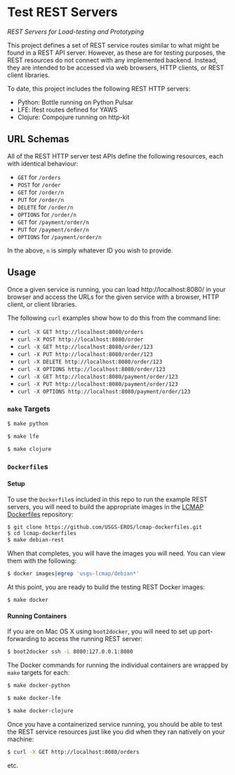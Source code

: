 # Test REST Servers

*REST Servers for Load-testing and Prototyping*

This project defines a set of REST service routes similar to what might be found
in a REST API server. However, as these are for testing purposes, the REST
resources do not connect with any implemented backend. Instead, they are
intended to be accessed via web browsers, HTTP clients, or REST client
libraries.

To date, this project includes the following REST HTTP servers:

* Python: Bottle running on Python Pulsar
* LFE: lfest routes defined for YAWS
* Clojure: Compojure running on http-kit

## URL Schemas

All of the REST HTTP server test APIs define the following resources, each
with identical behaviour:

* ``GET`` for ``/orders``
* ``POST`` for ``/order``
* ``GET`` for ``/order/n``
* ``PUT`` for ``/order/n``
* ``DELETE`` for ``/order/n``
* ``OPTIONS`` for ``/order/n``
* ``GET`` for ``/payment/order/n``
* ``PUT`` for ``/payment/order/n``
* ``OPTIONS`` for ``/payment/order/n``

In the above, ``n`` is simply whatever ID you wish to provide.

## Usage

Once a given service is running, you can load http://localhost:8080/ in your
browser and access the URLs for the given service with a browser, HTTP client,
or client libraries.

The following ``curl`` examples show how to do this from the command line:

* ``curl -X GET http://localhost:8080/orders``
* ``curl -X POST http://localhost:8080/order``
* ``curl -X GET http://localhost:8080/order/123``
* ``curl -X PUT http://localhost:8080/order/123``
* ``curl -X DELETE http://localhost:8080/order/123``
* ``curl -X OPTIONS http://localhost:8080/order/123``
* ``curl -X GET http://localhost:8080/payment/order/123``
* ``curl -X PUT http://localhost:8080/payment/order/123``
* ``curl -X OPTIONS http://localhost:8080/payment/order/123``

### ``make`` Targets

```bash
$ make python
```

```bash
$ make lfe
```

```bash
$ make clojure
```

### ``Dockerfile``s

#### Setup

To use the ``Dockerfile``s included in this repo to run the example REST
servers, you will need to build the appropriate images in the
[LCMAP Dockerfiles](https://github.com/USGS-EROS/lcmap-dockerfiles)
repository:

```bash
$ git clone https://github.com/USGS-EROS/lcmap-dockerfiles.git
$ cd lcmap-dockerfiles
$ make debian-rest
```

When that completes, you will have the images you will need. You can view them
with the following:

```bash
$ docker images|egrep 'usgs-lcmap/debian*'
```

At this point, you are ready to build the testing REST Docker images:

```bash
$ make docker
```

#### Running Containers

If you are on Mac OS X using ``boot2docker``, you will need to set up
port-forwarding to access the running REST server:

```bash
$ boot2docker ssh -L 8080:127.0.0.1:8080
```

The Docker commands for running the individual containers are wrapped by
``make`` targets for each:

```bash
$ make docker-python
```

```bash
$ make docker-lfe
```

```bash
$ make docker-clojure
```

Once you have a containerized service running, you should be able to test the
REST service resources just like you did when they ran natively on your machine:

```bash
$ curl -X GET http://localhost:8080/orders
```

etc.
